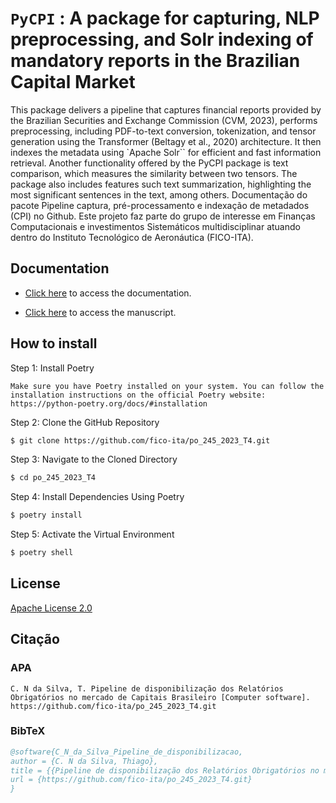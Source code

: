 `PyCPI` : A package for capturing, NLP preprocessing,
and Solr indexing of mandatory reports in the
Brazilian Capital Market
==============================================================================================
This package delivers a pipeline that captures
financial reports provided by the Brazilian Securities and Exchange Commission (CVM, 2023), performs preprocessing, including PDF-to-text conversion, tokenization, and tensor generation using the Transformer (Beltagy et al., 2020) architecture. It then indexes the metadata using `Apache Solr``
 for efficient and fast information retrieval. Another functionality offered by the PyCPI package is text comparison, which measures the similarity between two tensors. The package also includes features such text summarization, highlighting the most significant sentences in the text,
among others.
Documentação do pacote Pipeline captura, pré-processamento e indexação de metadados (CPI)  no Github.
Este projeto faz parte do grupo de interesse em Finanças Computacionais e investimentos Sistemáticos multidisciplinar atuando dentro do Instituto Tecnológico de Aeronáutica (FICO-ITA).

## Documentation

- [Click here](docs/index.md) to access the documentation.

* [Click here](docs/PCI_package.pdf) to access the manuscript.
  

## How to install


Step 1: Install Poetry
```text
Make sure you have Poetry installed on your system. You can follow the installation instructions on the official Poetry website:
https://python-poetry.org/docs/#installation
```

Step 2: Clone the GitHub Repository

```bash
$ git clone https://github.com/fico-ita/po_245_2023_T4.git
```
Step 3: Navigate to the Cloned Directory


```bash
$ cd po_245_2023_T4
```

Step 4: Install Dependencies Using Poetry


```bash
$ poetry install
```

Step 5: Activate the Virtual Environment


```bash
$ poetry shell
```


## License

[Apache License 2.0](LICENSE)



## Citação

### APA
```text
C. N da Silva, T. Pipeline de disponibilização dos Relatórios Obrigatórios no mercado de Capitais Brasileiro [Computer software]. https://github.com/fico-ita/po_245_2023_T4.git
```

### BibTeX
```bibtex
@software{C_N_da_Silva_Pipeline_de_disponibilizacao,
author = {C. N da Silva, Thiago},
title = {{Pipeline de disponibilização dos Relatórios Obrigatórios no mercado de Capitais Brasileiro}},
url = {https://github.com/fico-ita/po_245_2023_T4.git}
}
```


